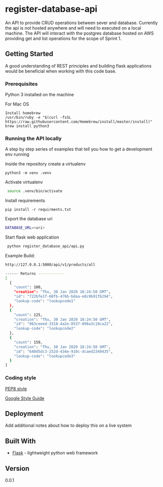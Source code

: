 # register-database-api

An API to provide CRUD operations between sever and database. Currently the api is not hosted anywhere and will need to executed on a local machine.   The API will interact with the postgres database hosted on AWS providing get and list operations for the scope of Sprint 1.
 
## Getting Started

A good understanding of REST principles and building flask applications would be beneficial when working with this code base. 


### Prerequisites

Python 3 installed on the machine

For Mac OS 

```
Install homebrew
/usr/bin/ruby -e "$(curl -fsSL https://raw.githubusercontent.com/Homebrew/install/master/install)"
brew install python3
```

### Running the API locally

A step by step series of examples that tell you how to get a development env running

Inside the repository create a virtualenv
```
python3 -m venv .venv
```
Activate virtualenv
```bash
 source .venv/bin/activate
```

Install requirements

```
pip install -r requirments.txt
```

Export the database uri
```bash
DATABASE_URL=<uri>
```

Start flask web application

```bash
 python register_database_api/api.py     
```

Example Build:
```bash
http://127.0.0.1:5000/api/v1/products/all

------ Returns ------------
[
  {
    "count": 100, 
    "creation": "Thu, 30 Jan 2020 18:24:50 GMT", 
    "id": "722bfe1f-68fb-476b-bdaa-e8c9b91fb294", 
    "lookup-code": "lookupcode1"
  }, 
  {
    "count": 125, 
    "creation": "Thu, 30 Jan 2020 18:24:50 GMT", 
    "id": "963ceeed-3318-4a2e-8537-096a3c18ca22", 
    "lookup-code": "lookupcode2"
  }, 
  {
    "count": 150, 
    "creation": "Thu, 30 Jan 2020 18:24:50 GMT", 
    "id": "648d5dc3-252d-434e-910c-dcaed2349435", 
    "lookup-code": "lookupcode3"
  }
]

```


### Coding style 

[PEP8 style](https://www.python.org/dev/peps/pep-0008/)

[Google Style Guide](http://google.github.io/styleguide/pyguide.html)


## Deployment

Add additional notes about how to deploy this on a live system

## Built With

* [Flask](https://palletsprojects.com/p/flask/) - lightweight python web framework

## Version
0.0.1

